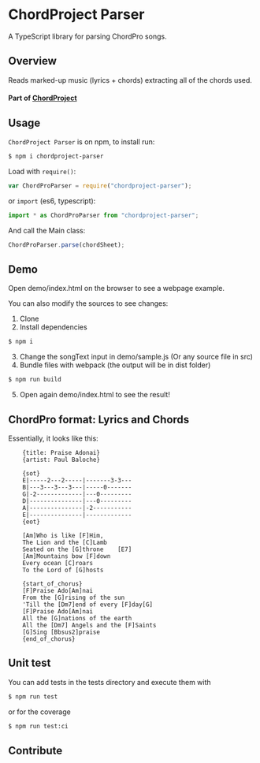 # ChordProject Parser

A TypeScript library for parsing ChordPro songs.

## Overview

Reads marked-up music (lyrics + chords) extracting all of the chords used.

#### Part of [ChordProject](https://gochord.com/)

## Usage

`ChordProject Parser` is on npm, to install run:

```sh
$ npm i chordproject-parser
```

Load with `require()`:

```typescript
var ChordProParser = require("chordproject-parser");
```

or `import` (es6, typescript):

```typescript
import * as ChordProParser from "chordproject-parser";
```

And call the Main class:

```javascript
ChordProParser.parse(chordSheet);
```

## Demo

Open demo/index.html on the browser to see a webpage example.

You can also modify the sources to see changes:

1.  Clone
2.  Install dependencies

```sh
$ npm i
```

3.  Change the songText input in demo/sample.js (Or any source file in src)
4.  Bundle files with webpack (the output will be in dist folder)

```sh
$ npm run build
```

5.  Open again demo/index.html to see the result!

## ChordPro format: Lyrics and Chords

Essentially, it looks like this:

```
    {title: Praise Adonai}
    {artist: Paul Baloche}

    {sot}
    E|-----2---2-----|-------3-3---
    B|---3---3---3---|-----0-------
    G|-2-------------|---0---------
    D|---------------|---0---------
    A|---------------|-2-----------
    E|---------------|-------------
    {eot}

    [Am]Who is like [F]Him,
    The Lion and the [C]Lamb
    Seated on the [G]throne    [E7]
    [Am]Mountains bow [F]down
    Every ocean [C]roars
    To the Lord of [G]hosts

    {start_of_chorus}
    [F]Praise Ado[Am]nai
    From the [G]rising of the sun
    'Till the [Dm7]end of every [F]day[G]
    [F]Praise Ado[Am]nai
    All the [G]nations of the earth
    All the [Dm7] Angels and the [F]Saints
    [G]Sing [Bbsus2]praise
    {end_of_chorus}
```

## Unit test
You can add tests in the tests directory and execute them with
```sh
$ npm run test
```
or for the coverage
```sh
$ npm run test:ci
```

## Contribute